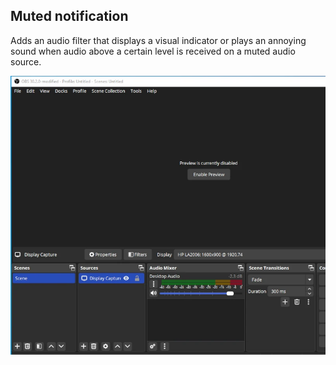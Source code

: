 ## Muted notification

Adds an audio filter that displays a visual indicator or plays an annoying sound when audio above a certain
level is received on a muted audio source.

![demo](./demo.webp)
